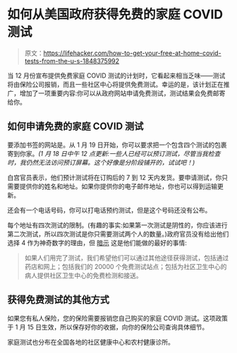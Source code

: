 # 如何从美国政府获得免费的家庭 COVID 测试

> 原文：<https://lifehacker.com/how-to-get-your-free-at-home-covid-tests-from-the-u-s-1848375992>

当 12 月份宣布提供免费家庭 COVID 测试的计划时，它看起来相当乏味——测试将由保险公司报销，而且一些社区中心将提供免费测试。幸运的是，该计划正在推广，增加了一项重要内容:你可以从政府网站申请免费测试，测试结果会免费邮寄给你。



## 如何申请免费的家庭 COVID 测试

要添加书签的网站是。从 1 月 19 日开始，你可以要求把一个包含四个测试的包裹寄到你家。*(1 月 18 日中午 12 点更新:一些人已经可以预订测试，尽管当我检查时，我仍然无法访问预订屏幕。这个好像是分阶段铺开的，试试吧！)*

白宫官员表示，他们预计测试将在订购后的 7 到 12 天内发货。要申请测试，你只需要提供你的姓名和地址。如果你提供你的电子邮件地址，你也可以得到运输更新。

还会有一个电话号码，你可以打电话预约测试，但是这个号码还没有公布。

每个地址有四次测试的限制。(有趣的事实:如果第一次测试是阴性的，你应该进行第二次测试，所以四次测试是你只需要测试两个人的数量。)政府官员没有给出他们选择 4 作为神奇数字的理由，但 [暗示](https://www.whitehouse.gov/briefing-room/press-briefings/2022/01/14/background-press-call-on-the-rollout-of-500-million-free-tests-to-american-homes/) 这是他们能做的最好的事情:

> 如果人们用完了测试，我们希望他们可以通过其他途径获得测试，包括通过药店和网上；包括我们的 20000 个免费测试站点；包括为社区卫生中心的病人提供社区卫生中心的免费检测和接送。

## 获得免费测试的其他方式

如果您有私人保险，您的保险需要报销您自己购买的家庭 COVID 测试。这项政策于 1 月 15 日生效，所以保存好你的收据，向你的保险公司查询具体细节。

家庭测试也分布在全国各地的社区健康中心和农村健康诊所。